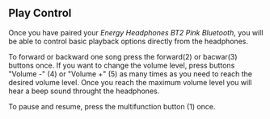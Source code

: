 ## Play Control

Once you have paired your *Energy Headphones BT2 Pink Bluetooth*, you will be able to control basic playback options directly from the headphones.

To forward or backward one song press the forward(2) or bacwar(3) buttons once. If you want to change the volume level, press buttons "Volume -" (4)  or "Volume +" (5) as many times as you need to reach the desired volume level. Once you reach the maximum volume level you will hear a beep sound throught the headphones.

To pause and resume, press the multifunction button (1) once.
